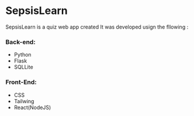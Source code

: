 # SepsisLearn
SepsisLearn is a quiz web app created 
It was developed usign the fllowing :
### Back-end: 
- Python
- Flask
- SQLLite
### Front-End: 
- CSS
- Tailwing
- React(NodeJS) 
